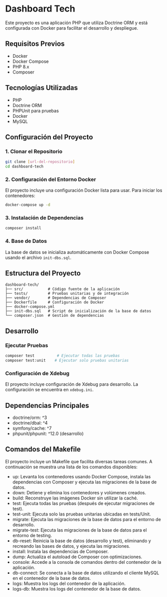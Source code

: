 # Dashboard Tech

Este proyecto es una aplicación PHP que utiliza Doctrine ORM y está configurada con Docker para facilitar el desarrollo y despliegue.

## Requisitos Previos

- Docker
- Docker Compose
- PHP 8.x
- Composer

## Tecnologías Utilizadas

- PHP
- Doctrine ORM
- PHPUnit para pruebas
- Docker
- MySQL

## Configuración del Proyecto

### 1. Clonar el Repositorio

```bash
git clone [url-del-repositorio]
cd dashboard-tech
```

### 2. Configuración del Entorno Docker

El proyecto incluye una configuración Docker lista para usar. Para iniciar los contenedores:

```bash
docker-compose up -d
```

### 3. Instalación de Dependencias

```bash
composer install
```

### 4. Base de Datos

La base de datos se inicializa automáticamente con Docker Compose usando el archivo `init-dbs.sql`.

## Estructura del Proyecto

```
dashboard-tech/
├── src/           # Código fuente de la aplicación
├── tests/         # Pruebas unitarias y de integración
├── vendor/        # Dependencias de Composer
├── Dockerfile     # Configuración de Docker
├── docker-compose.yml
├── init-dbs.sql   # Script de inicialización de la base de datos
└── composer.json  # Gestión de dependencias
```

## Desarrollo

### Ejecutar Pruebas

```bash
composer test          # Ejecutar todas las pruebas
composer test:unit    # Ejecutar solo pruebas unitarias
```

### Configuración de Xdebug

El proyecto incluye configuración de Xdebug para desarrollo. La configuración se encuentra en `xdebug.ini`.

## Dependencias Principales

- doctrine/orm: ^3
- doctrine/dbal: ^4
- symfony/cache: ^7
- phpunit/phpunit: ^12.0 (desarrollo)

## Comandos del Makefile

El proyecto incluye un Makefile que facilita diversas tareas comunes. A continuación se muestra una lista de los comandos disponibles:

- up: Levanta los contenedores usando Docker Compose, instala las dependencias con Composer y ejecuta las migraciones de la base de datos.
- down: Detiene y elimina los contenedores y volúmenes creados.
- build: Reconstruye las imágenes Docker sin utilizar la caché.
- test: Ejecuta todas las pruebas (después de ejecutar migraciones de test).
- test-unit: Ejecuta solo las pruebas unitarias ubicadas en tests/Unit.
- migrate: Ejecuta las migraciones de la base de datos para el entorno de desarrollo.
- migrate-test: Ejecuta las migraciones de la base de datos para el entorno de testing.
- db-reset: Reinicia la base de datos (desarrollo y test), eliminando y recreando las bases de datos, y ejecuta las migraciones.
- install: Instala las dependencias de Composer.
- dump: Actualiza el autoload de Composer con optimizaciones.
- console: Accede a la consola de comandos dentro del contenedor de la aplicación.
- db-connect: Se conecta a la base de datos utilizando el cliente MySQL en el contenedor de la base de datos.
- logs: Muestra los logs del contenedor de la aplicación.
- logs-db: Muestra los logs del contenedor de la base de datos.
